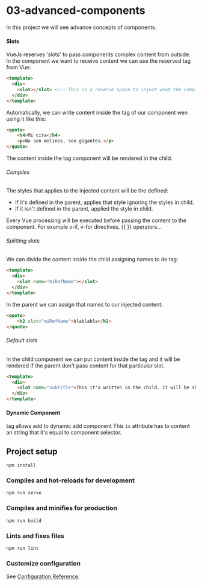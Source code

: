 # 03-advanced-components

In this project we will see advance concepts of components.

#### Slots
VueJs reserves 'slots' to pass components complex content from outside. In the component we want to receive content we can use the reserved tag from Vue: <slot></slot>

```html
<template>
  <div>
    <slot></slot> <!-- This is a reserve space to inject what the component will receive. -->
  </div>    
</template>
```

Automatically, we can write content inside the tag of our component wen using it like this:
```html
<quote>
    <h4>Mi cita</h4>
    <p>No son molinos, son gigantes.</p>
</quote>
```
The content inside the tag component will be rendered in the child.

###### Compiles
The styles that applies to the injected content will be the defined:
 - If it's defined in the parent, applies that style ignoring the styles in child.
 - If it isn't defined in the parent, applied the style in child.

Every Vue processing will be executed before passing the content to the component. For example v-if, v-for directives, {{ }} operators...

###### Splitting slots

We can  divide the content inside the child assigning names to de <slot> tag:
```html
<template>
  <div>
    <slot name="miRefName"></slot>
  </div>    
</template>
```
In the parent we can assign that names to our injected content:
```html
<quote>
    <h2 slot="miRefName">blablabla</h2>
</quote>

```

###### Default slots
In the child component we can put content inside the <slot> tag and it will be rendered if the parent don't pass content for that particular slot.
```html
<template>
  <div>
    <slot name="subTitle">This it's written in the child. It will be shown as default if the parent don't specify subTitle slot</slot>
  </div>    
</template>
```

#### Dynamic Component

<component> tag allows add to dynamic add component
This ```is``` attribute has to content an string that it's equal to component selector. 

## Project setup
```
npm install
```

### Compiles and hot-reloads for development
```
npm run serve
```

### Compiles and minifies for production
```
npm run build
```

### Lints and fixes files
```
npm run lint
```

### Customize configuration
See [Configuration Reference](https://cli.vuejs.org/config/).
